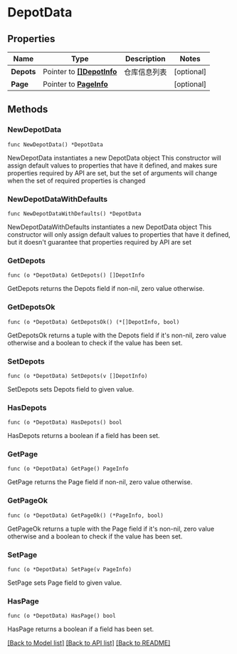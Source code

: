 # DepotData

## Properties

Name | Type | Description | Notes
------------ | ------------- | ------------- | -------------
**Depots** | Pointer to [**[]DepotInfo**](DepotInfo.md) | 仓库信息列表 | [optional] 
**Page** | Pointer to [**PageInfo**](PageInfo.md) |  | [optional] 

## Methods

### NewDepotData

`func NewDepotData() *DepotData`

NewDepotData instantiates a new DepotData object
This constructor will assign default values to properties that have it defined,
and makes sure properties required by API are set, but the set of arguments
will change when the set of required properties is changed

### NewDepotDataWithDefaults

`func NewDepotDataWithDefaults() *DepotData`

NewDepotDataWithDefaults instantiates a new DepotData object
This constructor will only assign default values to properties that have it defined,
but it doesn't guarantee that properties required by API are set

### GetDepots

`func (o *DepotData) GetDepots() []DepotInfo`

GetDepots returns the Depots field if non-nil, zero value otherwise.

### GetDepotsOk

`func (o *DepotData) GetDepotsOk() (*[]DepotInfo, bool)`

GetDepotsOk returns a tuple with the Depots field if it's non-nil, zero value otherwise
and a boolean to check if the value has been set.

### SetDepots

`func (o *DepotData) SetDepots(v []DepotInfo)`

SetDepots sets Depots field to given value.

### HasDepots

`func (o *DepotData) HasDepots() bool`

HasDepots returns a boolean if a field has been set.

### GetPage

`func (o *DepotData) GetPage() PageInfo`

GetPage returns the Page field if non-nil, zero value otherwise.

### GetPageOk

`func (o *DepotData) GetPageOk() (*PageInfo, bool)`

GetPageOk returns a tuple with the Page field if it's non-nil, zero value otherwise
and a boolean to check if the value has been set.

### SetPage

`func (o *DepotData) SetPage(v PageInfo)`

SetPage sets Page field to given value.

### HasPage

`func (o *DepotData) HasPage() bool`

HasPage returns a boolean if a field has been set.


[[Back to Model list]](../README.md#documentation-for-models) [[Back to API list]](../README.md#documentation-for-api-endpoints) [[Back to README]](../README.md)


